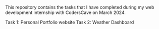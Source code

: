 This repository contains the tasks that I have completed during my web development internship with CodersCave on March 2024.

Task 1: Personal Portfolio website
Task 2: Weather Dashboard
